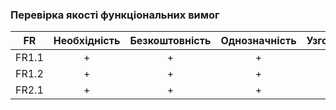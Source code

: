 ### Перевірка якості функціональних вимог
| FR | Необхідність | Безкоштовність | Однозначність | Узгодженість | Завершеність | Атомарність | Здійсненність | Відстежуваність | Перевіряємість |
| -- | :-----------: | :-----------: | :-----------: | :----------: | :----------: | :---------: | :-----------: | :-------------: | :------------: |
| FR1.1 | + | + | + | + | + | + | + | + | + |
| FR1.2 | + | + | + | + | + | + | + | + | + |
| FR2.1 | + | + | + | + | + | + | + | + | + | 
